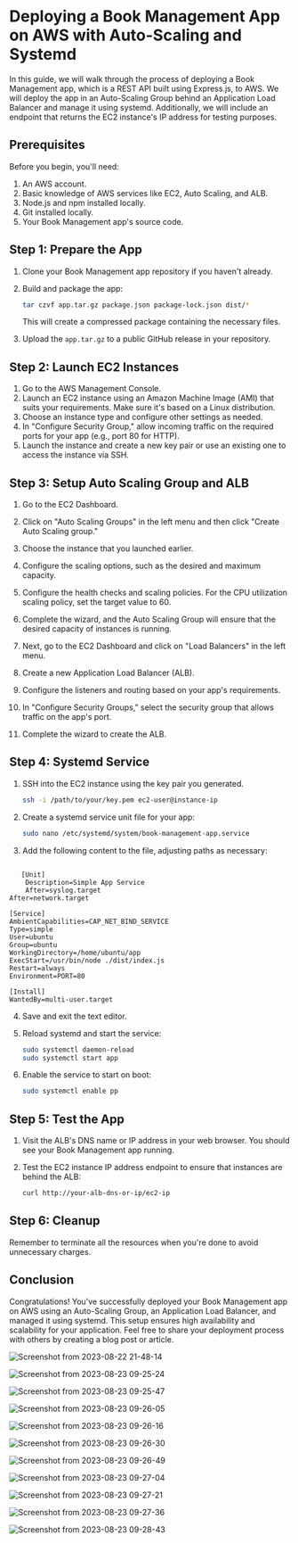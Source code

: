 # Deploying a Book Management App on AWS with Auto-Scaling and Systemd

In this guide, we will walk through the process of deploying a Book Management app, which is a REST API built using Express.js, to AWS. We will deploy the app in an Auto-Scaling Group behind an Application Load Balancer and manage it using systemd. Additionally, we will include an endpoint that returns the EC2 instance's IP address for testing purposes.

## Prerequisites

Before you begin, you'll need:

1. An AWS account.
2. Basic knowledge of AWS services like EC2, Auto Scaling, and ALB.
3. Node.js and npm installed locally.
4. Git installed locally.
5. Your Book Management app's source code.

## Step 1: Prepare the App

1. Clone your Book Management app repository if you haven't already.
2. Build and package the app:
   
   ```sh
   tar czvf app.tar.gz package.json package-lock.json dist/*
   ```
   
   This will create a compressed package containing the necessary files.

3. Upload the `app.tar.gz` to a public GitHub release in your repository.

## Step 2: Launch EC2 Instances

1. Go to the AWS Management Console.
2. Launch an EC2 instance using an Amazon Machine Image (AMI) that suits your requirements. Make sure it's based on a Linux distribution.
3. Choose an instance type and configure other settings as needed.
4. In "Configure Security Group," allow incoming traffic on the required ports for your app (e.g., port 80 for HTTP).
5. Launch the instance and create a new key pair or use an existing one to access the instance via SSH.

## Step 3: Setup Auto Scaling Group and ALB

1. Go to the EC2 Dashboard.
2. Click on "Auto Scaling Groups" in the left menu and then click "Create Auto Scaling group."
3. Choose the instance that you launched earlier.
4. Configure the scaling options, such as the desired and maximum capacity.
5. Configure the health checks and scaling policies. For the CPU utilization scaling policy, set the target value to 60.
6. Complete the wizard, and the Auto Scaling Group will ensure that the desired capacity of instances is running.

7. Next, go to the EC2 Dashboard and click on "Load Balancers" in the left menu.
8. Create a new Application Load Balancer (ALB).
9. Configure the listeners and routing based on your app's requirements.
10. In "Configure Security Groups," select the security group that allows traffic on the app's port.
11. Complete the wizard to create the ALB.

## Step 4: Systemd Service

1. SSH into the EC2 instance using the key pair you generated.
   
   ```sh
   ssh -i /path/to/your/key.pem ec2-user@instance-ip
   ```

2. Create a systemd service unit file for your app:
   
   ```sh
   sudo nano /etc/systemd/system/book-management-app.service
   ```

3. Add the following content to the file, adjusting paths as necessary:

```plaintext

   [Unit]
    Description=Simple App Service
    After=syslog.target
After=network.target

[Service]
AmbientCapabilities=CAP_NET_BIND_SERVICE
Type=simple
User=ubuntu
Group=ubuntu
WorkingDirectory=/home/ubuntu/app
ExecStart=/usr/bin/node ./dist/index.js
Restart=always
Environment=PORT=80

[Install]
WantedBy=multi-user.target
  ``` 
  
4. Save and exit the text editor.
5. Reload systemd and start the service:
   
   ```sh
   sudo systemctl daemon-reload
   sudo systemctl start app
   ```

6. Enable the service to start on boot:
   
   ```sh
   sudo systemctl enable pp
   ```

## Step 5: Test the App

1. Visit the ALB's DNS name or IP address in your web browser. You should see your Book Management app running.
2. Test the EC2 instance IP address endpoint to ensure that instances are behind the ALB:
   
   ```sh
   curl http://your-alb-dns-or-ip/ec2-ip
   ```

## Step 6: Cleanup

Remember to terminate all the resources when you're done to avoid unnecessary charges.

## Conclusion

Congratulations! You've successfully deployed your Book Management app on AWS using an Auto-Scaling Group, an Application Load Balancer, and managed it using systemd. This setup ensures high availability and scalability for your application. Feel free to share your deployment process with others by creating a blog post or article.


![Screenshot from 2023-08-22 21-48-14](https://github.com/firaskhalayleh-it/AWS-EC2-Project-/assets/91515883/810558dc-a9c5-4a36-9933-edb6e888f3c5)


![Screenshot from 2023-08-23 09-25-24](https://github.com/firaskhalayleh-it/AWS-EC2-Project-/assets/91515883/dc80c21a-3c65-4394-91f8-c2e0a14744d2)

![Screenshot from 2023-08-23 09-25-47](https://github.com/firaskhalayleh-it/AWS-EC2-Project-/assets/91515883/59305d75-7b10-4ae3-8a01-9ef68c69465b)


![Screenshot from 2023-08-23 09-26-05](https://github.com/firaskhalayleh-it/AWS-EC2-Project-/assets/91515883/775d9a67-4beb-4df5-9a4a-1b9a57d77270)


![Screenshot from 2023-08-23 09-26-16](https://github.com/firaskhalayleh-it/AWS-EC2-Project-/assets/91515883/8eae0a53-61d4-4c6c-8d4a-02032d887be1)

![Screenshot from 2023-08-23 09-26-30](https://github.com/firaskhalayleh-it/AWS-EC2-Project-/assets/91515883/0f2e738a-828d-4301-b05d-034600975763)

![Screenshot from 2023-08-23 09-26-49](https://github.com/firaskhalayleh-it/AWS-EC2-Project-/assets/91515883/d7d954af-b358-462b-9cfd-fa259fcaba9e)

![Screenshot from 2023-08-23 09-27-04](https://github.com/firaskhalayleh-it/AWS-EC2-Project-/assets/91515883/f2e565ad-dbb5-4c4a-a957-e5490bfb4d66)

![Screenshot from 2023-08-23 09-27-21](https://github.com/firaskhalayleh-it/AWS-EC2-Project-/assets/91515883/24067936-6978-4629-b864-420116bbcf43)


![Screenshot from 2023-08-23 09-27-36](https://github.com/firaskhalayleh-it/AWS-EC2-Project-/assets/91515883/c9d6c642-7c4b-41b4-bdad-215009912c0b)

![Screenshot from 2023-08-23 09-28-43](https://github.com/firaskhalayleh-it/AWS-EC2-Project-/assets/91515883/58fa9aff-6f11-41fc-a6cb-8dde227a2eb2)
